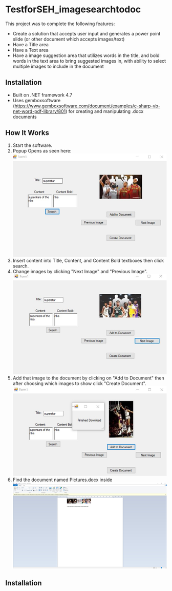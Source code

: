 # TestforSEH_imagesearchtodoc

This project was to complete the following features:

* Create a solution that accepts user input and generates a power point slide (or other document which accepts images/text)
* Have a Title area
* Have a Text area
* Have a image suggestion area that utilizes words in the title, and bold words in the text area to bring suggested images in, with ability to select multiple images to include in the document

## Installation

* Built on .NET framework 4.7
* Uses gemboxsoftware (https://www.gemboxsoftware.com/document/examples/c-sharp-vb-net-word-pdf-library/801) for creating and manipulating .docx documents

## How It Works

1. Start the software.
2. Popup Opens as seen here: <div><img src="demomainscreen.jpg"></div> 
3. Insert content into Title, Content, and Content Bold textboxes then click search.
4. Change images by clicking "Next Image" and "Previous Image". <div><img src="demomainscreen-nextimage.jpg"></div>
5. Add that image to the document by clicking on "Add to Document" then after choosing which images to show click "Create Document".<div><img src="demomainscreen-addtodocument.jpg"></div>
6. Find the document named Pictures.docx inside <div><img src="document-imagestext.jpg"></div>

## Installation
